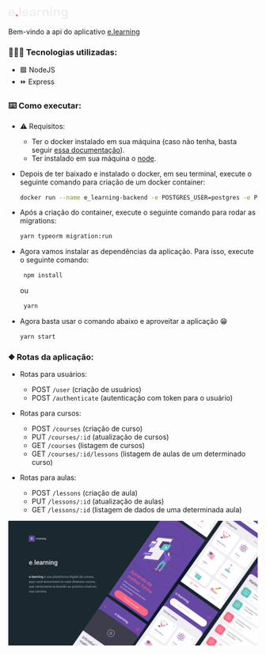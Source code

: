![logo](https://github.com/Levils114/e_learning-mobile/blob/master/assets/Pages/Home/Logotipo.png)

Bem-vindo a api do aplicativo [e.learning](https://github.com/Levils114/e_learning-mobile)
 
### 👨🏻‍💻 Tecnologias utilizadas:

 - 🟩  NodeJS
 - ⏩  Express
 
### ⌨️  Como executar:
  - ⚠️ Requisitos:
    - Ter o docker instalado em sua máquina (caso não tenha, basta seguir [essa documentação](https://docs.docker.com/get-docker/)).
    - Ter instalado em sua máquina o [node](https://nodejs.org/pt-br/).

  - Depois de ter baixado e instalado o docker, em seu terminal, execute o seguinte comando para criação de um docker container:
    ```sh
    docker run --name e_learning-backend -e POSTGRES_USER=postgres -e POSTGRES_PASSWORD=e_learning123 -d -p 127.0.0.1:5432:5432 postgres
    ```

  - Após a criação do container, execute o seguinte comando para rodar as migrations:
    ```sh
    yarn typeorm migration:run
    ```

  - Agora vamos instalar as dependências da aplicação. Para isso, execute o seguinte comando:
    ```sh
     npm install
    ```
    ou
    ```sh
     yarn
    ```

  - Agora basta usar o comando abaixo e aproveitar a aplicação 😁 
      ```sh
      yarn start
      ```
    

### ⛖ Rotas da aplicação:

  - Rotas para usuários:
      - POST ``/user`` (criação de usuários)
      - POST ``/authenticate`` (autenticação com token para o usuário)
      
  - Rotas para cursos:
      - POST ``/courses`` (criação de curso) 
      - PUT ``/courses/:id`` (atualização de cursos)
      - GET ``/courses`` (listagem de cursos)
      - GET ``/courses/:id/lessons`` (listagem de aulas de um determinado curso)

  - Rotas para aulas:
      - POST ``/lessons`` (criação de aula) 
      - PUT ``/lessons/:id`` (atualização de aulas)
      - GET ``/lessons/:id`` (listagem de dados de uma determinada aula)


![apresentation_image](https://github.com/Levils114/e_learning-mobile/blob/master/assets/apresentation_image.png)
